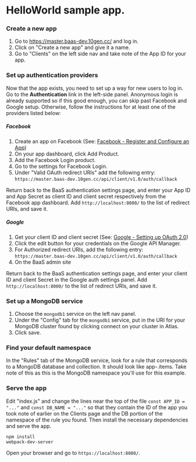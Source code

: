 # HelloWorld sample app.

### Create a new app
1. Go to https://master.baas-dev.10gen.cc/ and log in.
2. Click on "Create a new app" and give it a name.
3. Go to "Clients" on the left side nav and take note of the App ID for your app.

### Set up authentication providers

Now that the app exists, you need to set up a way for new users to log in. 
Go to the **Authentication** link in the left-side panel. Anonymous login is
already supported so if this good enough, you can skip past Facebook and Google
setup. Otherwise, follow the instructions for at least one of the providers listed below:

##### Facebook

1. Create an app on Facebook (See: [Facebook - Register and Configure an App](https://developers.facebook.com/docs/apps/register))
2. On your app dashboard, click Add Product.
3. Add the Facebook Login product.
4. Go to the settings for Facebook Login.
5. Under "Valid OAuth redirect URIs" add the following entry:
	`https://master.baas-dev.10gen.cc/api/client/v1.0/auth/callback`

Return back to the BaaS authentication settings page, and enter your App ID and App Secret as client ID and client secret respectively from the Facebook app dashboard. Add `http://localhost:8000/` to the list of redirect URIs, and save it.

##### Google
1. Get your client ID and client secret (See: [Google - Setting up OAuth 2.0](https://support.google.com/cloud/answer/6158849?hl=en))
2. Click the edit button for your credentials on the Google API Manager.
3. For Authorized redirect URIs, add the following entry:
	`https://master.baas-dev.10gen.cc/api/client/v1.0/auth/callback`
4. On the BaaS admin site

Return back to the BaaS authentication settings page, and enter your client ID and client Secret in the Google auth settings panel. Add `http://localhost:8000/` to the list of redirect URIs, and save it.

### Set up a MongoDB service

1. Choose the `mongodb1` service on the left nav panel.
2. Under the "Config" tab for the `mongodb1` service, put in the URI for your MongoDB cluster found by clicking connect on your cluster in Atlas.
3. Click save.

### Find your default namespace

In the "Rules" tab of the MongoDB service, look for a rule that corresponds to a MongoDB database and collection. It should look like app-<characters>.items. Take note of this as this is the MongoDB namespace you'll use for this example.

### Serve the app

Edit "index.js" and change the lines near the top of the file `const APP_ID = "..."` and `const DB_NAME = "..."` so that they contain the ID of the app you took note of earlier on the Clients page and the DB portion of the namespace of the rule you found.
Then install the necessary dependencies and serve the app.
```
npm install
webpack-dev-server
```

Open your browser and go to `https://localhost:8080/`.

